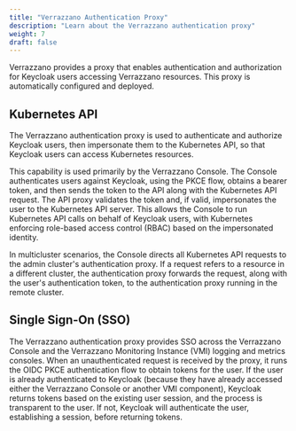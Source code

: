 ```yaml
---
title: "Verrazzano Authentication Proxy"
description: "Learn about the Verrazzano authentication proxy"
weight: 7
draft: false
---
```


Verrazzano provides a proxy that enables authentication and authorization for Keycloak users accessing Verrazzano resources. This proxy is automatically configured and deployed.

## Kubernetes API

The Verrazzano authentication proxy is used to authenticate and authorize Keycloak users, then impersonate them to the Kubernetes API, so that Keycloak users can access Kubernetes resources.

This capability is used primarily by the Verrazzano Console. The Console authenticates users against Keycloak, using the PKCE flow, obtains a bearer token, and then sends the token to the API along with the Kubernetes API request. The API proxy validates the token and, if valid, impersonates the user to the Kubernetes API server. This allows the Console to run Kubernetes API calls on behalf of Keycloak users, with Kubernetes enforcing role-based access control (RBAC) based on the impersonated identity.

In multicluster scenarios, the Console directs all Kubernetes API requests to the admin cluster's authentication proxy. If a request refers to a resource in a different cluster, the authentication proxy forwards the request, along with the user's authentication token, to the authentication proxy running in the remote cluster.

## Single Sign-On (SSO)

The Verrazzano authentication proxy provides SSO across the Verrazzano Console and the Verrazzano Monitoring Instance (VMI) logging and metrics consoles. When an unauthenticated request is received by the proxy, it runs the OIDC PKCE authentication flow to obtain tokens for the user. If the user is already authenticated to Keycloak (because they have already accessed either the Verrazzano Console or another VMI component), Keycloak returns tokens based on the existing user session, and the process is transparent to the user. If not, Keycloak will authenticate the user, establishing a session, before returning tokens.
